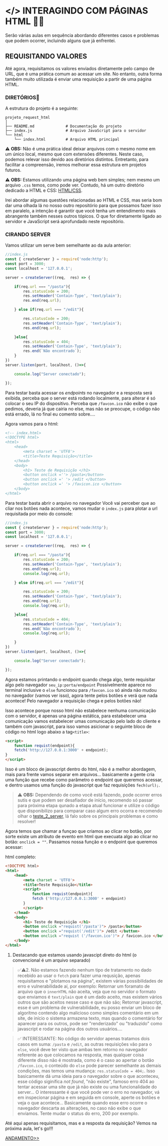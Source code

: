 # </> INTERAGINDO COM PÁGINAS HTML 📂🌐

Serão várias aulas em sequência abordando diferentes casos e problemas que podem ocorrer, incluindo alguns que já enfrentei.

## REQUISITANDO VALORES

Até agora, requisitamos os valores enviados diretamente pelo campo de URL, que é uma prática comum ao acessar um site. No entanto, outra forma também muito utilizada é enviar uma requisição a partir de uma página HTML.

### DIRETÓRIOS📂

A estrutura do projeto é a seguinte:

```plaintext
projeto_request_html
│
├── README.md              # Documentação do projeto
├── index.js               # Arquivo JavaScript para o servidor
└── html
    └── index.html         # Arquivo HTML principal
```

⚠️ **OBS:** Não é uma prática ideal deixar arquivos com o mesmo nome em um único local, mesmo que com extensões diferentes. Neste caso, podemos relevar isso devido aos diretórios distintos. Entretanto, para facilitar a compreensão, iremos melhorar essa estrutura em projetos futuros.

⚠️ **OBS:** Estamos utilizando uma página web bem simples; nem mesmo um arquivo `.css` temos, como pode ver. Contudo, há um outro diretório dedicado a HTML e CSS: [HTML/CSS](https://github.com/well1ngt0nso/HTML-CSS#html-css). 

Irei abordar algumas questões relacionadas ao HTML e CSS, mas seria bom dar uma olhada lá no nosso outro repositório para que possamos fazer isso em paralelo, a intenção é garantir que você tenha um entendimento mais abrangente também nesses outros tópicos. O que for diretamente ligado ao servidor e JavaScript será aprofundado neste repositório.

### CIRANDO SERVER
Vamos utilizar um serve bem semelhante ao da aula anterior:

```javascript
//index.js
const { createServer } = require('node:http');
const port = 3000;
const localhost = '127.0.0.1';

server = createServer((req,  res) => {

    if(req.url === "/pasta"){
        res.statusCode = 200;
        res.setHeader('Contain-Type', 'text/plain');
        res.end(req.url);

    } else if(req.url === "/edit"){

        res.statusCode = 200;
        res.setHeader('Contain-Type', 'text/plain');
        res.end(req.url);

    }else{
        res.statusCode = 404;
        res.setHeader('Contain-Type', 'text/plain');
        res.end(`Não encontrado`);
    }
})
server.listen(port, localhost, ()=>{

    console.log("Server conectado");

});
```
Para testar basta acessar os *endpoints* no navegador e a resposta será exibida, perceba que o server está rodando localmente, para alterar é só colocar o seu IP do dispositivo. Perceba que `/favcon.ico` não exibe o que pedimos, deveria já que cairia no else, mas não se preocupe, o código não está errado, lá no final eu comento sobre....


Agora vamos para o html:

```html
<!-- index.html>
<!DOCTYPE html>
<html>
    <head>
        <meta charset = 'UTF8'>
        <title>Teste Requisição</title>
    </head>
    <body>
        <h1> Teste de Requisição </h1>  
        <button onclick =''> /pasta</button>
        <button onclick =' '> /edit </button>
        <button onclick =' '> /favicon.ico </button>
    </body>
</html>
```

Para testar basta abrir o arquivo no navegador
Você vai perceber que ao cliar nos botões nada acontece, vamos mudar o `index.js` para plotar a url requisitada por meio do console:

```javascript
//index.js
const { createServer } = require('node:http');
const port = 3000;
const localhost = '127.0.0.1';

server = createServer((req,  res) => {

    if(req.url === "/pasta"){
        res.statusCode = 200;
        res.setHeader('Contain-Type', 'text/plain');
        res.end(req.url);
        console.log(req.url);

    } else if(req.url === "/edit"){

        res.statusCode = 200;
        res.setHeader('Contain-Type', 'text/plain');
        res.end(req.url);
        console.log(req.url);

    }else{
        res.statusCode = 404;
        res.setHeader('Contain-Type', 'text/plain');
        res.end(`Não encontrado`);
        console.log(req.url);

    }
})
server.listen(port, localhost, ()=>{

    console.log("Server conectado");

});
```
Agora estamos printando o endpoint quando chega algo, tente requisitar algo pelo navegador `seu_ip:porta/endpoint`
Possívelmente aparece no terminal inclusive o `else`  funcionou para `/favcon.ico` só ainda não mudou no navegador (vamos ver isso), agora tente pelos botões e verá que nada acontece! Pelo navegador a requisição chega e pelos botões não! 

Isso acontece porque nosso html não estabelece nenhuma comunicação com o servidor, é apenas una página estática, para estabelecer uma comunicação vamos estabelecer umas comunicação pelo lado do cliente e também com javascript, para isso vamos asicionar o seguinte bloco de código no html logo abaixo a tag`<title>`: 

```html
<script>
    function requist(endpoint){
    fetch('http://127.0.0.1:3000' + endpoint);
}
</script>
```

Isso é um bloco de javascript dentro do html, não é a melhor abordagem, mais para frente vamos separar em arquivos...
basicamente a gente cria uma função que recebe como parâmetro o endpoint que queremos acessar, e dentro usamos uma função do javascript que faz requisições `fech(url);`.


> ⚠️ **OBS:** Dependendo de como você está fazendo, pode ocorrer erros sutís e que podem ser desafiador de início, recomendo só passar para próxima etapa qunado a etapa atual funcionar e utilize o código que disponibilizo para comparar caso algum erro ocorra e recomendo olhar o [teste_2_server](https://github.com/well1ngt0nso/serverjs/tree/main/teste_2_server#voltando-um-pouco), lá falo sobre os principais problemas e como resolver!

Agora temos que chamar a funçao que criamos ao clicar no botão, por sorte existe um atributo de evento em html que execuata algo ao clicar no botão: `onclick = ""`. Passamos nossa função e o endpoint que queremos acessar: 

html completo: 
```html
<!DOCTYPE html>
<html>
    <head>
        <meta charset = 'UTF8'>
        <title>Teste Requisição</title>
        <script>
            function requist(endpoint){
            fetch ('http://127.0.0.1:3000' + endpoint)
        }
        </script>
    </head>
    <body>
        <h1> Teste de Requisição </h1>  
        <button onclick ="requist('/pasta')"> /pasta</button>
        <button onclick ="requist('/edit')"> /edit </button>
        <button onclick ="requist ('/favcon.ico')"> / favicon.ico </button>
    </body>
</html>
```
1. Destacando que estamos usando javascipt direto do html (o convencional é um arquivo separado)
> ✅⚠️2. Não estamos fazendo nenhum tipo de tratamento no dado recebido ao usar o `fetch` para fazer uma requsição, apenas requisitamos e "plotamos na página", existem várias possibilidades de erro e vulnerabilidade aí, por exemplo: Retornar um foramato de arquivo que o `innerHTML` não aceita, veja que no servidor o formato que enviamos é `text/plain` que é um dado aceito, mas existem vários outros que são aceitos nesse caso e que não são; Retornar javascript, esse é um problema de vulnerabilidade, eu posso enviar um bloco de algorítmo contendo algo malicioso como simples comentário em um site, de início o sistema armazena texto, mas quando o comentário for aparecer para os outros, pode ser "renderizado" ou "traduzido" como javascript e rodar na página dos outros usuários....

> ✅ INTERESSANTE: No código do servidor apenas tratamos dois casos em suma: `/pasta` e `/edit`, as outras requisições vão para o `else`, você deve ter visto que ambas tem retorno no navegador referente ao que colocamos na resposta, mas qualquer coisa diferente disso não é mostrada, como é o caso ao apertar o botão `/favcon.ico`, o conteúdo do `else` pode parecer semelhante as demais condições, mas temos uma mudança: `res.statusCode = 404;`. Isso basicamente dá uma ideia para o navegador sobre o que aconteceu, esse código siginifica *not found*, "não existe", famoso erro 404 ao tentar acessar uma site que já não existe ou uma funcionalidade do server... O interessante é que você pode ver o erro no navegador, vá em inspecionar página e em seguida em console, aperte os botões e veja o que acontece... Basicamente quando esse erro ocorre o navegador descarta as alterações, no caso não exibe o que enviamos. Tente mudar o status do erro, 200 por exemplo.


Até aqui apenas requisitamos, mas e a resposta da requisição?
Vemos na próxima aula, let's go!!!

[ANDAMENTO>>]()


